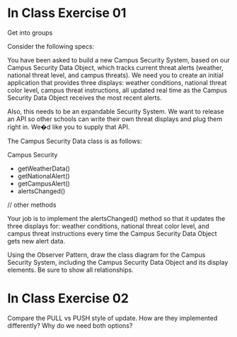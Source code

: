 # In Class Exercise 01

Get into groups

Consider the following specs:

You have been asked to build a new Campus Security System, based on our Campus Security Data Object, which tracks current threat alerts (weather, national threat level, and campus threats).  We need you to create an initial application that provides three displays:  weather conditions, national threat color level, campus threat instructions, all updated real time as the Campus Security Data Object receives the most recent alerts.

Also, this needs to be an expandable Security System.  We want to release an API so other schools can write their own threat displays and plug them right in.  We�d like you to supply that API.

The Campus Security Data class is as follows:

Campus Security

* getWeatherData()
* getNationalAlert()
* getCampusAlert()
* alertsChanged()

// other methods

Your job is to implement the alertsChanged() method so that it updates the three displays for: weather conditions, national threat color level, and campus threat instructions every time the Campus Security Data Object gets new alert data.

Using the Observer Pattern, draw the class diagram for the Campus Security System, including the Campus Security Data Object and its display elements.  Be sure to show all relationships.

# In Class Exercise 02

Compare the PULL vs PUSH style of update.  How are they implemented differently?  Why do we need both options?
